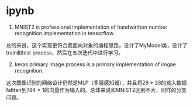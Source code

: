 # ipynb
1. MNIST2 is professional implementation of handwiritten number recognition implementation in tensorflow.

总的来说，这个实现更符合我面向对象的编程思路，设计了MyModel类，设计了train和test process，然后在五次迭代中进行学习。



2. keras primary image process is a primary implementation of imgae recognition. 

这次图像识别的网络设计仍然是MLP（多层感知器），并且将28 \* 28的输入数据faltten到784 \* 1的向量作为输入的。总体来说和MNIST2区别不大，同样的分类问题。
